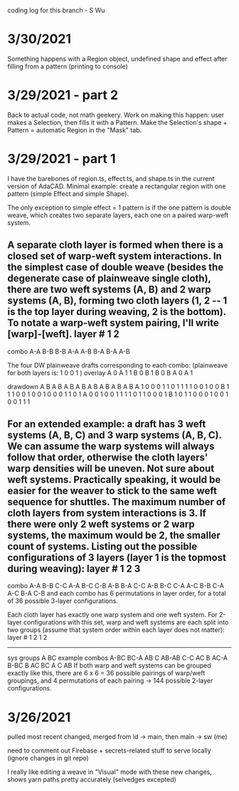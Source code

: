 coding log for this branch - S Wu

# 3/30/2021
Something happens with a Region object, undefined shape and effect after filling from a pattern (printing to console)

# 3/29/2021 - part 2
Back to actual code, not math geekery. Work on making this happen: user makes a Selection, then fills it with a Pattern. Make the Selection's shape + Pattern = automatic Region in the "Mask" tab.

# 3/29/2021 - part 1
I have the barebones of region.ts, effect.ts, and shape.ts in the current version of AdaCAD. Minimal example: create a rectangular region with one pattern (simple Effect and simple Shape).

The only exception to simple effect = 1 pattern is if the one pattern is double weave, which creates two separate layers, each one on a paired warp-weft system. 

A separate cloth layer is formed when there is a closed set of warp-weft system interactions. In the simplest case of double weave (besides the degenerate case of plainweave single cloth), there are two weft systems (A, B) and 2 warp systems (A, B), forming two cloth layers (1, 2 -- 1 is the top layer during weaving, 2 is the bottom). To notate a warp-weft system pairing, I'll write [warp]-[weft].
layer # 	1 		2
--------------------------
combo 		A-A 	B-B
			B-B 	A-A
			A-B 	B-A
			B-A 	A-B

The four DW plainweave drafts corresponding to each combo:
(plainweave for both layers is: 1 0
								0 1 )
overlay
A 0 			A 1 		1 B 		0 B
1 B 			0 B 		A 0 		A 1

drawdown
	A B A B 	A B A B 	A B A B 	A B A B
A 	1 0 0 0 	1 1 0 1		1 1 1 0 	0 1 0 0
B 	1 1 1 0 	0 1 0 0 	1 0 0 0 	1 1 0 1
A 	0 0 1 0 	0 1 1 1		1 0 1 1 	0 0 0 1
B 	1 0 1 1 	0 0 0 1 	0 0 1 0 	0 1 1 1

For an extended example: a draft has 3 weft systems (A, B, C) and 3 warp systems (A, B, C). We can assume the warp systems will always follow that order, otherwise the cloth layers' warp densities will be uneven. Not sure about weft systems. Practically speaking, it would be easier for the weaver to stick to the same weft sequence for shuttles. The maximum number of cloth layers from system interactions is 3. If there were only 2 weft systems or 2 warp systems, the maximum would be 2, the smaller count of systems. Listing out the possible configurations of 3 layers (layer 1 is the topmost during weaving):
layer # 	1		2		3
--------------------------------
combo		A-A 	B-B 	C-C
			A-A 	B-C	 	C-B
			A-B	 	B-A	 	C-C
			A-B	 	B-C	 	C-A
			A-C	 	B-B	 	C-A
			A-C	 	B-A		C-B
and each combo has 6 permutations in layer order, for a total of 36 possible 3-layer configurations.

Each cloth layer has exactly one warp system and one weft system. For 2-layer configurations with this set, warp and weft systems are each split into two groups (assume that system order within each layer does not matter):
layer # 	1 		2 						1 		2
----------------------------				-----------------
sys groups	A 		BC 		example combos	A-BC 	BC-A
			AB 		C 						AB-AB 	C-C
			AC 		B						AC-A 	B-BC
			B 		AC
			BC 		A
			C 		AB
If both warp and weft systems can be grouped exactly like this, there are 6 x 6 = 36 possible pairings of warp/weft groupings, and 4 permutations of each pairing -> 144 possible 2-layer configurations.

# 3/26/2021
pulled most recent changed, merged from ld -> main, then main -> sw (me)

need to comment out Firebase + secrets-related stuff to serve locally (ignore changes in git repo)

I really like editing a weave in "Visual" mode with these new changes, shows yarn paths pretty accurately (selvedges excepted)
